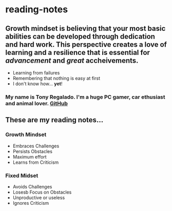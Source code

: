 # reading-notes


## Growth mindset is believing that your most basic abilities can be developed through dedication and hard work. This perspective creates a love of learning and a resilience that is essential for *advancement* and *great* accheivements. 

- Learning from failures
- Remembering that nothing is easy at first
- I don't know how... **yet**!

### My name is Tony Regalado. I'm a huge PC gamer, car ethusiast and animal lover. [GitHub](https://github.com/EddieRegal)

## These are my reading notes...

### Growth Mindset      
* Embraces Challenges   
* Persists Obstacles     
* Maximum effort      
* Learns from Criticism 

### Fixed Midset
* Avoids Challenges 
* Losesb Focus on Obstacles
* Unproductive or useless
* Ignores Criticism

